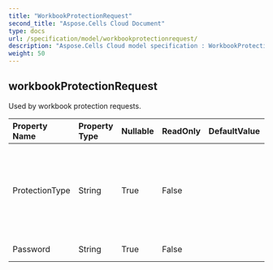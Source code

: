 ```yaml
---
title: "WorkbookProtectionRequest"
second_title: "Aspose.Cells Cloud Document"
type: docs
url: /specification/model/workbookprotectionrequest/
description: "Aspose.Cells Cloud model specification : WorkbookProtectionRequest. Effortlessly handle Excel and other spreadsheet documents with features like opening, generating, editing, splitting, merging, comparing, and converting."
weight: 50
---
```


## **workbookProtectionRequest**

Used by workbook protection requests. 

| Property Name | Property Type | Nullable |  ReadOnly | DefaultValue | Description | 
| :- | :- | :- |:- |  :- | :- |
| ProtectionType | String | True |  False |  | Protection type. Can be ALL, CONTENTS, NONE, OBJECTS, SCENARIOS, STRUCTURE, WINDOWS |  
| Password | String | True |  False |  | Encription password. |  

